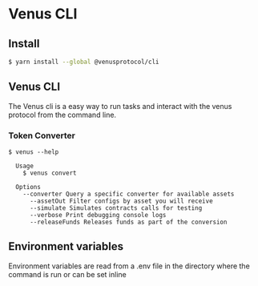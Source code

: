 # Venus CLI

## Install

```bash
$ yarn install --global @venusprotocol/cli
```

## Venus CLI

The Venus cli is a easy way to run tasks and interact with the venus protocol from the command line.


### Token Converter
```
$ venus --help

  Usage
    $ venus convert

  Options
    --converter Query a specific converter for available assets
	  --assetOut Filter configs by asset you will receive
	  --simulate Simulates contracts calls for testing
	  --verbose Print debugging console logs
	  --releaseFunds Releases funds as part of the conversion
```

## Environment variables
Environment variables are read from a .env file in the directory where the command is run or can be set inline
